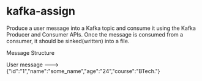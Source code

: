 # kafka-assign

Produce a user message into a Kafka topic and consume it using the Kafka Producer and Consumer APIs. Once the message is consumed from a consumer, it should be sinked(written) into a file.

Message Structure

User message --->{"id":"1","name":"some_name","age":"24","course":"BTech."}
